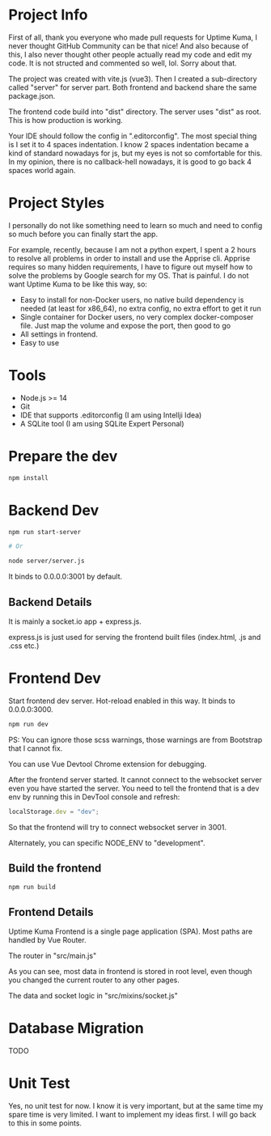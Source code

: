 # Project Info

First of all, thank you everyone who made pull requests for Uptime Kuma, I never thought GitHub Community can be that nice! And also because of this, I also never thought other people actually read my code and edit my code. It is not structed and commented so well, lol. Sorry about that.

The project was created with vite.js (vue3). Then I created a sub-directory called "server" for server part. Both frontend and backend share the same package.json. 

The frontend code build into "dist" directory. The server uses "dist" as root. This is how production is working.

Your IDE should follow the config in ".editorconfig". The most special thing is I set it to 4 spaces indentation. I know 2 spaces indentation became a kind of standard nowadays for js, but my eyes is not so comfortable for this. In my opinion, there is no callback-hell nowadays, it is good to go back 4 spaces world again.

# Project Styles

I personally do not like something need to learn so much and need to config so much before you can finally start the app. 

For example, recently, because I am not a python expert, I spent a 2 hours to resolve all problems in order to install and use the Apprise cli. Apprise requires so many hidden requirements, I have to figure out myself how to solve the problems by Google search for my OS. That is painful. I do not want Uptime Kuma to be like this way, so:  

- Easy to install for non-Docker users, no native build dependency is needed (at least for x86_64), no extra config, no extra effort to get it run
- Single container for Docker users, no very complex docker-composer file. Just map the volume and expose the port, then good to go
- All settings in frontend.
- Easy to use

# Tools
- Node.js >= 14
- Git
- IDE that supports .editorconfig  (I am using Intellji Idea)
- A SQLite tool (I am using SQLite Expert Personal)

# Prepare the dev

```bash
npm install
```

# Backend Dev

```bash
npm run start-server

# Or 

node server/server.js

```

It binds to 0.0.0.0:3001 by default.


## Backend Details

It is mainly a socket.io app + express.js.

express.js is just used for serving the frontend built files (index.html, .js and .css etc.) 

# Frontend Dev

Start frontend dev server. Hot-reload enabled in this way. It binds to 0.0.0.0:3000.

```bash
npm run dev
```

PS: You can ignore those scss warnings, those warnings are from Bootstrap that I cannot fix.

You can use Vue Devtool Chrome extension for debugging.

After the frontend server started. It cannot connect to the websocket server even you have started the server. You need to tell the frontend that is a dev env by running this in DevTool console and refresh:

```javascript
localStorage.dev = "dev";
```

So that the frontend will try to connect websocket server in 3001.

Alternately, you can specific NODE_ENV to "development".


## Build the frontend

```bash
npm run build
```

## Frontend Details

Uptime Kuma Frontend is a single page application (SPA). Most paths are handled by Vue Router.

The router in "src/main.js"

As you can see, most data in frontend is stored in root level, even though you changed the current router to any other pages.

The data and socket logic in "src/mixins/socket.js"

# Database Migration

TODO

# Unit Test

Yes, no unit test for now. I know it is very important, but at the same time my spare time is very limited. I want to implement my ideas first. I will go back to this in some points.



  

